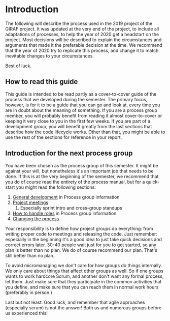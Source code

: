 # Introduction

The following will describe the process used in the 2019 project of the GIRAF
project.
It was updated at the very end of the project, to include all adaptations of
processes, to help the year of 2020 get a headstart on the project.
Most decisions will be described to explain the circumstances and arguments that
made it the preferable decision at the time.
We recommend that the year of 2020 try to replicate this process, and change it
to match inevitable changes to your circumstances.

Best of luck.

## How to read this guide

This guide is intended to be read partly as a cover-to-cover guide of the
process that we developed during the semester.
The primary focus, however, is for it to be a guide that you can go and look at,
every time you are in doubt about the meaning of something.
If you are a process group member, you will probably benefit from reading it
almost cover-to-cover or keeping it very close to you in the first few weeks.
If you are part of a development group, you will benefit greatly from the last
sections that describe how the code lifecycle works.
Other than that, you might be able to use the rest of the sections for reference
in your report.

## Introduction for the next process group

You have been chosen as the process group of this semester. It might be against
your will, but nonetheless it's an important job that needs to be done.
If this is at the very beginning of the semester, we recommend that you do of
course read the entirety of the process manual, but for a quick-start you might
read the following sections:

1. [General development](process_group_information.md#general-development) in
   Process group information
1. [Project meetings](project_meetings.md#project-meetings)
    1. Especially sprint intro and cross-group standups
1. [How to handle roles](process_group_information.md#how-to-handle-roles) in
   Process group information
1. [Changing the process](changing_the_process.md)

Your responsibility is to define how project groups do everything: from writing
proper code to meetings and releasing the code.
Just remember: especially in the beginning it's a good idea to just take quick
decisions and correct errors later. 30-40 people wait just for you to get
started, so any plan is better than no plan.
We do of course recommend our plan. That's still better than no plan.

To avoid micromanaging we don't care for how groups do things internally.
We only care about things that affect other groups as well.
So if one groups wants to work hardcore Scrum, and another don't want any formal
process, let them.
Just make sure that they participate in the common activities that you define,
and make sure that you can reach them in normal work hours (preferably in
person.)

Last but not least: Good luck, and remember that agile approaches (especially
scrum) is not the answer! Both us and numerous groups before us experienced
this!